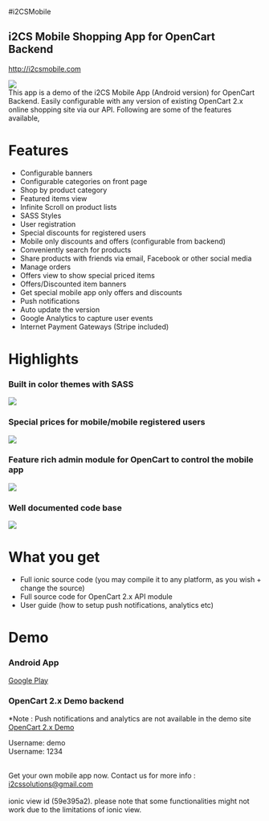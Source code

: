 #i2CSMobile

i2CS Mobile Shopping App for OpenCart Backend
----

http://i2csmobile.com


<img src="https://s3.amazonaws.com/ionic-marketplace/opencart-mobile-shopping-cart-app-with-api-ionic-i2cs/banner.png" />

<br/>
This app is a demo of the i2CS Mobile App (Android version) for OpenCart Backend. Easily configurable with any version of existing OpenCart 2.x online shopping site via our API. Following are some of the features available,
<br/>

<h1>Features</h1>

<ul>
<li>Configurable banners</li>
<li>Configurable categories on front page</li>
<li>Shop by product category</li>
<li>Featured items view</li>
<li>Infinite Scroll on product lists</li>
<li>SASS Styles</li>
<li>User registration</li>
<li>Special discounts for registered users</li>
<li>Mobile only discounts and offers (configurable from backend)</li>
<li>Conveniently search for products</li>
<li>Share products with friends via email, Facebook or other social media</li>
<li>Manage orders</li>
<li>Offers view to show special priced items</li>
<li>Offers/Discounted item banners</li>
<li>Get special mobile app only offers and discounts</li>
<li>Push notifications</li>
<li>Auto update the version</li>
<li>Google Analytics to capture user events</li>
<li>Internet Payment Gateways (Stripe included)</li>
</ul>

<h1>Highlights</h1>
<h3>Built in color themes with SASS</h3>
<img src="http://saasthara.com/i2cs/i2csmobilecartweb/images/colors.png" />

<h3>Special prices for mobile/mobile registered users</h3>
<img src="http://saasthara.com/i2cs/i2csmobilecartweb/images/special.png" />

<h3>Feature rich admin module for OpenCart to control the mobile app</h3>
<img src="http://saasthara.com/i2cs/i2csmobilecartweb/images/oc.png" />

<h3>Well documented code base</h3>
<img src="http://saasthara.com/i2cs/i2csmobilecartweb/images/code.png" />

<h1>What you get</h1>
<ul>
<li>Full ionic source code (you may compile it to any platform, as you wish + change the source)</li>
<li>Full source code for OpenCart 2.x API module</li>
<li>User guide (how to setup push notifications, analytics etc)</li>
</ul>

<h1>Demo</h1>
<h3>Android App</h3>
<div><a href="https://play.google.com/store/apps/details?id=com.i2cs.mobile.demo" target="_blank">Google Play</a></div>

<h3>OpenCart 2.x Demo backend</h3>
*Note : Push notifications and analytics are not available in the demo site
<div>
<a href="http://saasthara.com/i2cs/shops/demo/upload/admin/index.php?route=module/i2csmobile" target="_blank">OpenCart 2.x Demo</a>
<p>Username: demo
<br/>Username: 1234</p>
</div>
<br/>
Get your own mobile app now. Contact us for more info : <a href="mailto:i2cssolutions@gmail.com">i2cssolutions@gmail.com</a>
<br/><br/>
ionic view id (59e395a2). please note that some functionalities might not work due to the limitations of ionic view.
